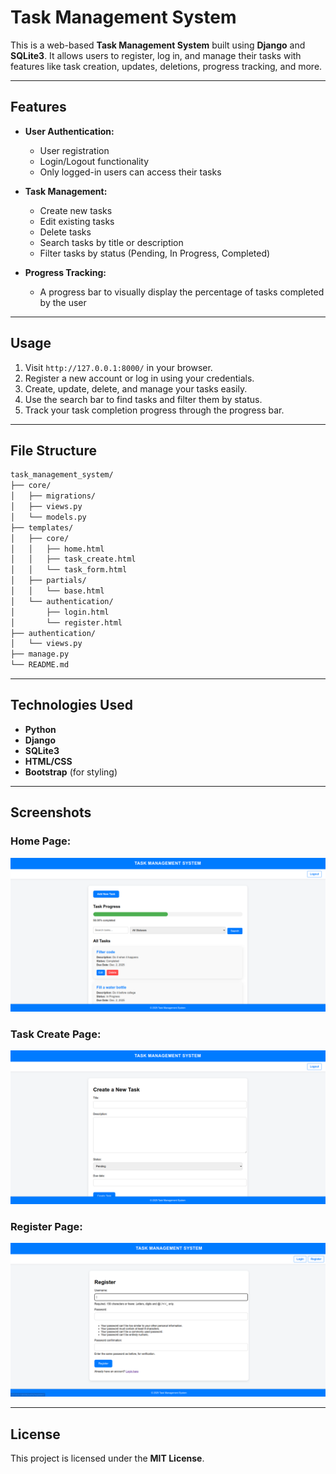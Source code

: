 # Task Management System

This is a web-based **Task Management System** built using **Django** and **SQLite3**. It allows users to register, log in, and manage their tasks with features like task creation, updates, deletions, progress tracking, and more.

---

## Features

- **User Authentication:**
  - User registration
  - Login/Logout functionality
  - Only logged-in users can access their tasks

- **Task Management:**
  - Create new tasks
  - Edit existing tasks
  - Delete tasks
  - Search tasks by title or description
  - Filter tasks by status (Pending, In Progress, Completed)

- **Progress Tracking:**
  - A progress bar to visually display the percentage of tasks completed by the user

---

## Usage

1. Visit `http://127.0.0.1:8000/` in your browser.
2. Register a new account or log in using your credentials.
3. Create, update, delete, and manage your tasks easily.
4. Use the search bar to find tasks and filter them by status.
5. Track your task completion progress through the progress bar.

---

## File Structure
```bash
task_management_system/
├── core/
│   ├── migrations/
│   ├── views.py
│   └── models.py
├── templates/
│   ├── core/
│   │   ├── home.html
│   │   ├── task_create.html
│   │   └── task_form.html
│   ├── partials/
│   │   └── base.html
│   └── authentication/
│       ├── login.html
│       └── register.html
├── authentication/
│   └── views.py
├── manage.py
└── README.md
```


---

## Technologies Used

- **Python**
- **Django**
- **SQLite3**
- **HTML/CSS**
- **Bootstrap** (for styling)

---

## Screenshots

### **Home Page:**
![Home Page Screenshot](./screenshots/home_page.png)

### **Task Create Page:**
![Task Create Page Screenshot](./screenshots/task_create_page.png)

### **Register Page:**
![Register Page Screenshot](./screenshots/register_page.png)

---

## License
This project is licensed under the **MIT License**.


